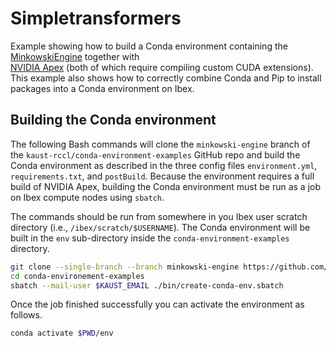 # Simpletransformers

Example showing how to build a Conda environment containing the 
[MinkowskiEngine](https://github.com/NVIDIA/MinkowskiEngine) together with  
[NVIDIA Apex](https://github.com/nvidia/apex) (both of which require compiling custom CUDA extensions). This example also 
shows how to correctly combine Conda and Pip to install packages into a Conda environment on Ibex.

## Building the Conda environment

The following Bash commands will clone the `minkowski-engine` branch of the 
`kaust-rccl/conda-environment-examples` GitHub repo and build the Conda environment as described in the three 
config files `environment.yml`, `requirements.txt`, and `postBuild`. Because the environment requires a full 
build of NVIDIA Apex, building the Conda environment must be run as a job on Ibex compute nodes using `sbatch`. 

The commands should be run from somewhere in you Ibex user scratch directory (i.e., `/ibex/scratch/$USERNAME`). 
The Conda environment will be built in the `env` sub-directory inside the `conda-environment-examples` directory.

```bash
git clone --single-branch --branch minkowski-engine https://github.com/kaust-rccl/conda-environment-examples.git
cd conda-environement-examples
sbatch --mail-user $KAUST_EMAIL ./bin/create-conda-env.sbatch
```

Once the job finished successfully you can activate the environment as follows.

```bash
conda activate $PWD/env
```


